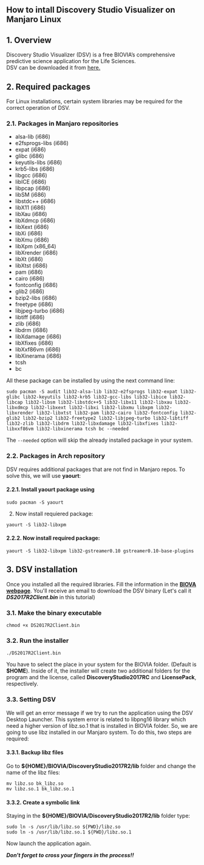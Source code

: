 ## How to intall Discovery Studio Visualizer on Manjaro Linux

## 1. Overview  

Discovery Studio Visualizer (DSV) is a free BIOVIA’s comprehensive predictive science application for the Life Sciences.  
DSV can be downloaded it from [here.](http://accelrys.com/products/collaborative-science/biovia-discovery-studio/visualization-download.php)  



## 2. Required packages
For Linux installations, certain system libraries may be required for the correct operation of DSV.  

### 2.1. Packages in Manjaro repositories
* alsa-lib (i686)
* e2fsprogs-libs (i686)
* expat (i686)
* glibc (i686)
* keyutils-libs (i686)
* krb5-libs (i686)
* libgcc (i686)
* libICE (i686)
* libpcap (i686)
* libSM (i686)
* libstdc++ (i686)
* libX11 (i686)
* libXau (i686)
* libXdmcp (i686)
* libXext (i686)
* libXi (i686)
* libXmu (i686)
* libXpm (x86_64)
* libXrender (i686)
* libXt (i686)
* libXtst (i686)
* pam (i686)
* cairo (i686)
* fontconfig (i686)
* glib2 (i686)
* bzip2-libs (i686)
* freetype (i686)
* libjpeg-turbo (i686)
* libtiff (i686)
* zlib (i686)
* libdrm (i686)
* libXdamage (i686)
* libXfixes (i686)
* libXxf86vm (i686)
* libXinerama (i686)
* tcsh
* bc

All these package can be installed by using the next command line:


```
sudo pacman -S audit lib32-alsa-lib lib32-e2fsprogs lib32-expat lib32-glibc lib32-keyutils lib32-krb5 lib32-gcc-libs lib32-libice lib32-libcap lib32-libsm lib32-libstdc++5 lib32-libx11 lib32-libxau lib32-libxdmcp lib32-libxext lib32-libxi lib32-libxmu libxpm lib32-libxrender lib32-libxtst lib32-pam lib32-cairo lib32-fontconfig lib32-glib2 lib32-bzip2 lib32-freetype2 lib32-libjpeg-turbo lib32-libtiff lib32-zlib lib32-libdrm lib32-libxdamage lib32-libxfixes lib32-libxxf86vm lib32-libxinerama tcsh bc --needed

```

The `--needed` option will skip the already installed package in your system.  



### 2.2. Packages in Arch repository

DSV requires additional packages that are not find in Manjaro repos. To solve this, we will use **yaourt**:

#### 2.2.1. Install yaourt package using
```
sudo pacman -S yaourt
```
2. Now install requiered package:

```
yaourt -S lib32-libxpm

```
#### 2.2.2. Now install required package:

```
yaourt -S lib32-libxpm lib32-gstreamer0.10 gstreamer0.10-base-plugins

```
## 3. DSV installation
Once you installed all the required libraries.  Fill the information in the [**BIOVA webpage**](http://accelrys.com/products/collaborative-science/biovia-discovery-studio/visualization-download.php). You'll receive an email to download the DSV binary (Let's call it **_DS2017R2Client.bin_** in this tutorial)
### 3.1. Make the binary executable
```
chmod +x DS2017R2Client.bin
```
### 3.2. Run the installer
```
./DS2017R2Client.bin
```
You have to select the place in your system for the BIOVIA folder. (Default is **$HOME**). Inside of it, the installer will create two additional folders for the program and the license, called **DiscoveryStudio2017RC** and **LicensePack**, respectively.

### 3.3. Setting DSV
We will get an error message if we try to run the application using the DSV Desktop Launcher. This system error is related to libpng16 library which need a higher version of libz.so.1 that is installed in BIOVIA folder. So, we are going to use libz installed in our Manjaro system. To do this, two steps are required:  


#### 3.3.1. Backup libz files
Go to **${HOME}/BIOVIA/DiscoveryStudio2017R2/lib** folder and change the name of the libz files:

```
mv libz.so bk_libz.so
mv libz.so.1 bk_libz.so.1

```
#### 3.3.2. Create a symbolic link
Staying in the **${HOME}/BIOVIA/DiscoveryStudio2017R2/lib** folder type:

```
sudo ln -s /usr/lib/libz.so ${PWD}/libz.so
sudo ln -s /usr/lib/libz.so.1 ${PWD}/libz.so.1

```

Now launch the application again.  

**_Don't forget to cross your fingers in the process!!_**
